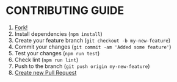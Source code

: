 <h1>CONTRIBUTING GUIDE</h1>

1. [Fork!](https://help.github.com/articles/fork-a-repo/)
2. Install dependencies (`npm install`)
3. Create your feature branch (`git checkout -b my-new-feature`)
4. Commit your changes (`git commit -am 'Added some feature'`)
5. Test your changes (`npm run test`)
6. Check lint (`npm run lint`)
7. Push to the branch (`git push origin my-new-feature`)
8. [Create new Pull Request](https://help.github.com/articles/creating-a-pull-request/)
